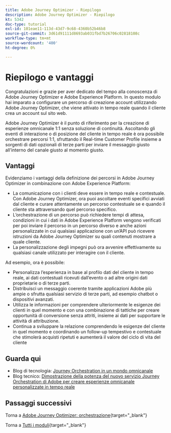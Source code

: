 ```yaml
---
title: Adobe Journey Optimizer - Riepilogo
description: Adobe Journey Optimizer - Riepilogo
kt: 5342
doc-type: tutorial
exl-id: 101eae11-113d-43d7-9c68-4360b52b46b8
source-git-commit: 3d61d91111d8693ab031fbd7b26706c02818108c
workflow-type: tm+mt
source-wordcount: '400'
ht-degree: 0%

---
```


# Riepilogo e vantaggi

Congratulazioni e grazie per aver dedicato del tempo alla conoscenza di Adobe Journey Optimizer e Adobe Experience Platform.
In questo modulo hai imparato a configurare un percorso di creazione account utilizzando Adobe Journey Optimizer, che viene attivato in tempo reale quando il cliente crea un account sul sito web.

Adobe Journey Optimizer è il punto di riferimento per la creazione di esperienze omnicanale 1:1 senza soluzione di continuità. Ascoltando gli eventi di interazione o di posizione del cliente in tempo reale è ora possibile orchestrare percorsi 1:1, sfruttando il Real-time Customer Profile insieme a sorgenti di dati opzionali di terze parti per inviare il messaggio giusto all’interno del canale giusto al momento giusto.

## Vantaggi

Evidenziamo i vantaggi della definizione dei percorsi in Adobe Journey Optimizer in combinazione con Adobe Experience Platform:

- La comunicazione con i clienti deve essere in tempo reale e contestuale. Con Adobe Journey Optimizer, ora puoi ascoltare eventi specifici avviati dal cliente e curare attentamente un percorso contestuale se e quando il cliente sta attraversando quel percorso specifico.
- L’orchestrazione di un percorso può richiedere tempi di attesa, condizioni in cui i dati in Adobe Experience Platform vengono verificati per poi inviare il percorso in un percorso diverso e anche azioni personalizzate in cui qualsiasi applicazione con un’API può ricevere istruzioni da Adobe Journey Optimizer su quali contenuti mostrare a quale cliente.
- La personalizzazione degli impegni può ora avvenire effettivamente su qualsiasi canale utilizzato per interagire con il cliente.

Ad esempio, ora è possibile:

- Personalizza l’esperienza in base al profilo dati del cliente in tempo reale, ai dati contestuali ricevuti dall’evento o ad altre origini dati proprietarie o di terze parti.
- Distribuisci un messaggio coerente tramite applicazioni Adobe più ampie o sfrutta qualsiasi servizio di terze parti, ad esempio chatbot o dispositivi avanzati.
- Utilizza le informazioni per comprendere ulteriormente le esigenze dei clienti in quel momento e con una combinazione di tattiche per creare opportunità di conversione senza attriti, insieme ai dati per supportare le attività di attribuzione.
- Continua a sviluppare la relazione comprendendo le esigenze del cliente in quel momento e coordinando un follow-up tempestivo e contestuale che stimolerà acquisti ripetuti e aumenterà il valore del ciclo di vita del cliente

## Guarda qui

- Blog di tecnologia: [Journey Orchestration in un mondo omnicanale](https://medium.com/adobetech/journey-orchestration-in-an-omnichannel-world-3a2d32d556d9)
- Blog tecnico: [Dimostrazione della potenza del nuovo servizio Journey Orchestration di Adobe per creare esperienze omnicanale personalizzate in tempo reale](https://medium.com/adobetech/demonstrating-the-power-of-adobes-new-journey-orchestration-service-to-build-personalized-aa60d88cd34)

## Passaggi successivi

Torna a [Adobe Journey Optimizer: orchestrazione](./journey-orchestration-create-account.md){target="_blank"}

Torna a [Tutti i moduli](./../../../../overview.md){target="_blank"}
